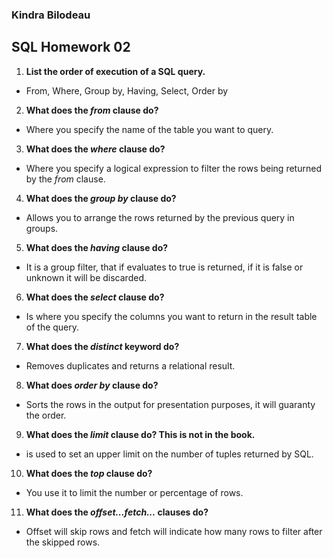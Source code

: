 ### Kindra Bilodeau 
## SQL Homework 02
1. **List the order of execution of a SQL query.**  
  - From, Where, Group by, Having, Select, Order by
2. **What does the *from* clause do?**
  - Where you specify the name of the table you want to query.
3. **What does the *where* clause do?**
  - Where you specify a logical expression to filter the rows being returned by the *from* clause.
4. **What does the *group by* clause do?**
  - Allows you to arrange the rows returned by the previous query in groups.
5. **What does the *having* clause do?**
  - It is a group filter, that if evaluates to true is returned, if it is false or unknown it will be discarded.
6. **What does the *select* clause do?**
  - Is where you specify the columns you want to return in the result table of the query.
7. **What does the *distinct* keyword do?**
  - Removes duplicates and returns a relational result.
8. **What does *order by* clause do?**
  - Sorts the rows in the output for presentation purposes, it will guaranty the order.
9. **What does the *limit* clause do? This is not in the book.**
  -  is used to set an upper limit on the number of tuples returned by SQL.
10. **What does the *top* clause do?**
  - You use it to limit the number or percentage of rows.
11. **What does the *offset...fetch...* clauses do?**
  - Offset will skip rows and fetch will indicate how many rows to filter after the skipped rows.

